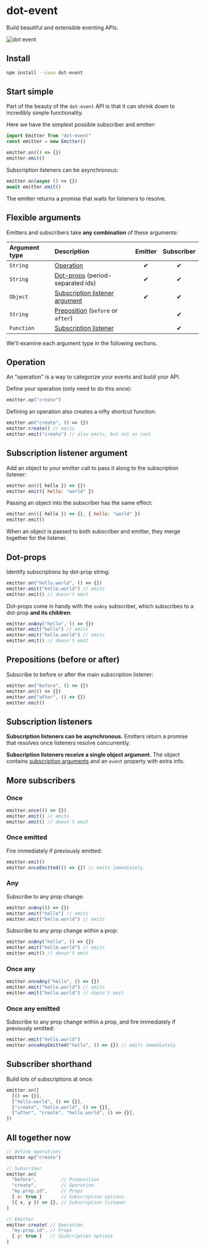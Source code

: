 # dot-event

Build beautiful and extensible eventing APIs.

![dot event](dot.gif)

## Install

```bash
npm install --save dot-event
```

## Start simple

Part of the beauty of the `dot-event` API is that it can shrink down to incredibly simple functionality.

Here we have the simplest possible subscriber and emitter:

```js
import Emitter from "dot-event"
const emitter = new Emitter()

emitter.on(() => {})
emitter.emit()
```

Subscription listeners can be asynchronous:

```js
emitter.on(async () => {})
await emitter.emit()
```

The emitter returns a promise that waits for listeners to resolve.

## Flexible arguments

Emitters and subscribers take **any combination** of these arguments:

| Argument type | Description                                                       | Emitter | Subscriber |
| :------------ | :---------------------------------------------------------------- | :-----: | :--------: |
| `String`      | [Operation](#operation)                                           |    ✔    |     ✔      |
| `String`      | [Dot-props](#dot-props) (period-separated ids)                    |    ✔    |     ✔      |
| `Object`      | [Subscription listener argument](#subscription-listener-argument) |    ✔    |     ✔      |
| `String`      | [Preposition](#preposition) (`before` or `after`)                 |         |     ✔      |
| `Function`    | [Subscription listener](#subscription-listener)                   |         |     ✔      |

We'll examine each argument type in the following sections.

## Operation

An "operation" is a way to categorize your events and build your API.

Define your operation (only need to do this once):

```js
emitter.op("create")
```

Defining an operation also creates a nifty shortcut function:

```js
emitter.on("create", () => {})
emitter.create() // emits
emitter.emit("create") // also emits, but not as cool
```

## Subscription listener argument

Add an object to your emitter call to pass it along to the subscription listener:

```js
emitter.on(({ hello }) => {})
emitter.emit({ hello: "world" })
```

Passing an object into the subscriber has the same effect:

```js
emitter.on(({ hello }) => {}, { hello: "world" })
emitter.emit()
```

When an object is passed to both subscriber and emitter, they merge together for the listener.

## Dot-props

Identify subscriptions by dot-prop string:

```js
emitter.on("hello.world", () => {})
emitter.emit("hello.world") // emits
emitter.emit() // doesn't emit
```

Dot-props come in handy with the `onAny` subscriber, which subscribes to a dot-prop **and its children**:

```js
emitter.onAny("hello", () => {})
emitter.emit("hello") // emits
emitter.emit("hello.world") // emits
emitter.emit() // doesn't emit
```

## Prepositions (before or after)

Subscribe to before or after the main subscription listener:

```js
emitter.on("before", () => {})
emitter.on(() => {})
emitter.on("after", () => {})
emitter.emit()
```

## Subscription listeners

**Subscription listeners can be asynchronous.** Emitters return a promise that resolves once listeners resolve concurrently.

**Subscription listeners receive a single object argument.** The object contains [subscription arguments](#susbcription-arguments) and an `event` property with extra info.

## More subscribers

### Once

```js
emitter.once(() => {})
emitter.emit() // emits
emitter.emit() // doesn't emit
```

### Once emitted

Fire immediately if previously emitted:

```js
emitter.emit()
emitter.onceEmitted(() => {}) // emits immediately
```

### Any

Subscribe to any prop change:

```js
emitter.onAny(() => {})
emitter.emit("hello") // emits
emitter.emit("hello.world") // emits
```

Subscribe to any prop change within a prop:

```js
emitter.onAny("hello", () => {})
emitter.emit("hello.world") // emits
emitter.emit() // doesn't emit
```

### Once any

```js
emitter.onceAny("hello", () => {})
emitter.emit("hello.world") // emits
emitter.emit("hello.world") // doesn't emit
```

### Once any emitted

Subscribe to any prop change within a prop, and fire immediately if previously emitted:

```js
emitter.emit("hello.world")
emitter.onceAnyEmitted("hello", () => {}) // emits immediately
```

## Subscriber shorthand

Build lots of subscriptions at once:

```js
emitter.on([
  [() => {}],
  ["hello.world", () => {}],
  ["create", "hello.world", () => {}],
  ["after", "create", "hello.world", () => {}],
])
```

## All together now

```js
// Define operations
emitter.op("create")

// Subscriber
emitter.on(
  "before",         // Preposition
  "create",         // Operation
  "my.prop.id",     // Props
  { x: true }       // Subscription options
  ({ x, y }) => {}, // Subscription listener
)

// Emitter
emitter.create( // Operation
  "my.prop.id", // Props
  { y: true }   // Susbcription options
)
```
